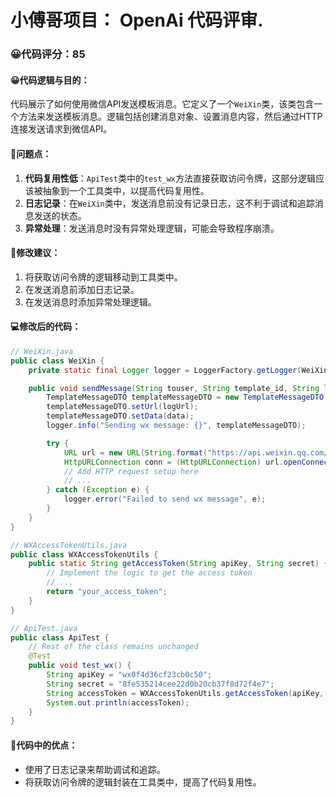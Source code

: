 # 小傅哥项目： OpenAi 代码评审.
### 😀代码评分：85
#### 😀代码逻辑与目的：
代码展示了如何使用微信API发送模板消息。它定义了一个`WeiXin`类，该类包含一个方法来发送模板消息。逻辑包括创建消息对象、设置消息内容，然后通过HTTP连接发送请求到微信API。

#### 🤔问题点：
1. **代码复用性低**：`ApiTest`类中的`test_wx`方法直接获取访问令牌，这部分逻辑应该被抽象到一个工具类中，以提高代码复用性。
2. **日志记录**：在`WeiXin`类中，发送消息前没有记录日志，这不利于调试和追踪消息发送的状态。
3. **异常处理**：发送消息时没有异常处理逻辑，可能会导致程序崩溃。

#### 🎯修改建议：
1. 将获取访问令牌的逻辑移动到工具类中。
2. 在发送消息前添加日志记录。
3. 在发送消息时添加异常处理逻辑。

#### 💻修改后的代码：
```java
// WeiXin.java
public class WeiXin {
    private static final Logger logger = LoggerFactory.getLogger(WeiXin.class);

    public void sendMessage(String touser, String template_id, String logUrl, Map<String, Object> data, String accessToken) {
        TemplateMessageDTO templateMessageDTO = new TemplateMessageDTO(touser, template_id);
        templateMessageDTO.setUrl(logUrl);
        templateMessageDTO.setData(data);
        logger.info("Sending wx message: {}", templateMessageDTO);

        try {
            URL url = new URL(String.format("https://api.weixin.qq.com/cgi-bin/message/template/send?access_token=%s", accessToken));
            HttpURLConnection conn = (HttpURLConnection) url.openConnection();
            // Add HTTP request setup here
            // ...
        } catch (Exception e) {
            logger.error("Failed to send wx message", e);
        }
    }
}

// WXAccessTokenUtils.java
public class WXAccessTokenUtils {
    public static String getAccessToken(String apiKey, String secret) {
        // Implement the logic to get the access token
        // ...
        return "your_access_token";
    }
}

// ApiTest.java
public class ApiTest {
    // Rest of the class remains unchanged
    @Test
    public void test_wx() {
        String apiKey = "wx0f4d36cf23cb0c50";
        String secret = "8fe535214cee22d0b20cb37f8d72f4e7";
        String accessToken = WXAccessTokenUtils.getAccessToken(apiKey, secret);
        System.out.println(accessToken);
    }
}
```

#### 🌟代码中的优点：
- 使用了日志记录来帮助调试和追踪。
- 将获取访问令牌的逻辑封装在工具类中，提高了代码复用性。